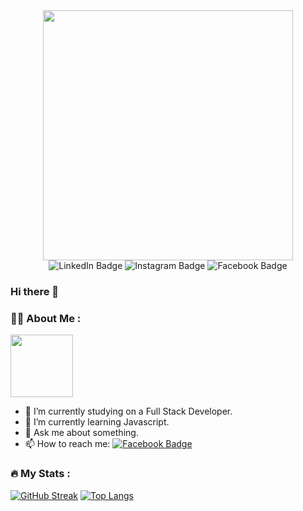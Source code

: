 

<div id="header" align="center">
  <img src="https://media.giphy.com/media/vLpclx5lofmqnEswm0/giphy.gif" width="400"/>
</div>
<div id="badges" align="center">
  <img src="https://img.shields.io/badge/LinkedIn-blue?style=for-the-badge&logo=linkedin&logoColor=white" alt="LinkedIn Badge"/>
  <img src="https://img.shields.io/badge/Instagram-red?style=for-the-badge&logo=instagram&logoColor=white" alt="Instagram Badge"/>
  <img src="https://img.shields.io/badge/Facebook-blue?style=for-the-badge&logo=facebook&logoColor=white" alt="Facebook Badge"/>
</div>
<div align="center">
<img src="https://komarev.com/ghpvc/?username=EkaterinaKononenko&style=flat-square&color=blue" alt=""/>
  </div>
  

### Hi there 👋
### :woman_technologist: About Me :

<div id="header">
  <img src="https://media.giphy.com/media/tVZ6yW76c6lxiba3UB/giphy.gif" width="100"/>
</div> 

- 🔭 I’m currently studying on a Full Stack Developer.
- 🌱 I’m currently learning Javascript.
- 💬 Ask me about something.
- 📫 How to reach me: [![Facebook Badge](https://img.shields.io/badge/-Facebook-blue?style=flat&logo=Facebook&logoColor=white)](https://www.facebook.com/profile.php?id=100053421090984)


### :fire: My Stats :
[![GitHub Streak](http://github-readme-streak-stats.herokuapp.com?user=EkaterinaKononenko&theme=dark&background=000000)](https://git.io/streak-stats)
[![Top Langs](https://github-readme-stats.vercel.app/api/top-langs/?username=EkaterinaKononenko&layout=compact&theme=vision-friendly-dark)](https://github.com/EkaterinaKononenko/EkaterinaKononenko/blob/main/README.md)



